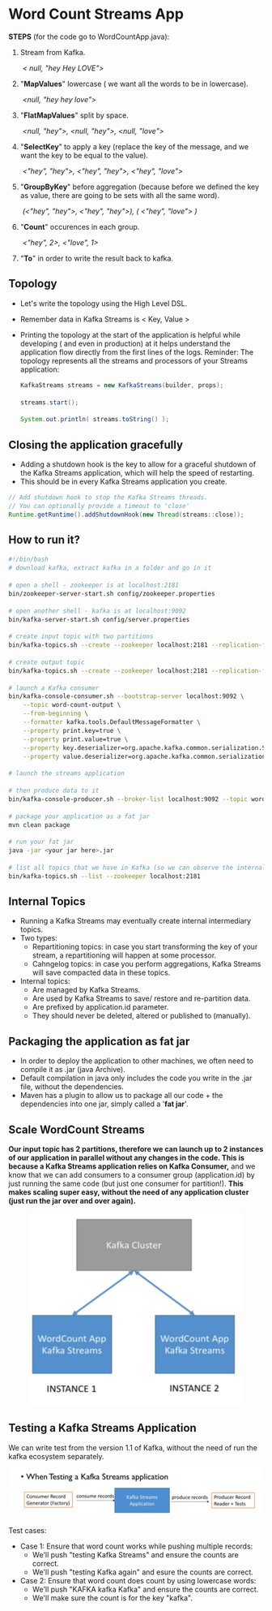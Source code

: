 # Word Count Streams App

**STEPS** (for the code go to WordCountApp.java):

1. Stream from Kafka.  

   ​	*< null, "hey Hey LOVE">*

2. "**MapValues**" lowercase ( we want all the words to be in lowercase).  

   ​	*<null,  "hey hey love">*

3. "**FlatMapValues**" split by space. 

   ​	 *<null, "hey">, <null, "hey">, <null, "love">*

4. "**SelectKey**" to apply a key (replace the key of the message, and we want the key to be equal to the value).

   ​	 *<"hey", "hey">, <"hey", "hey">, <"hey", "love">*

5. "**GroupByKey**" before aggregation (because before we defined the key as value, there are going to be sets with all the same word). 

   ​	*(<"hey", "hey">, <"hey", "hey">), ( <"hey", "love"> )*

6. "**Count**" occurences in each group. 

   ​	*<"hey", 2>, <"love", 1>*

7. "**To**" in order to write the result back to kafka.

## Topology

- Let's write the topology using the High Level DSL.

- Remember data in Kafka Streams is < Key, Value >

- Printing the topology at the start of the application is helpful while developing ( and even in production)  at it helps understand the application flow directly from the first lines of the logs. Reminder: The topology represents all the streams and processors of your Streams application:

  ```java
  KafkaStreams streams = new KafkaStreams(builder, props);
  
  streams.start();
  
  System.out.println( streams.toString() );
  ```

  

## Closing the application gracefully

- Adding a shutdown hook is the key to allow for a graceful shutdown of the Kafka Streams application, which will help the speed of restarting.
- This should be in every Kafka Streams application you create.

```java
// Add shutdown hook to stop the Kafka Streams threads.
// You can optionally provide a timeout to 'close'
Runtime.getRuntime().addShutdownHook(new Thread(streams::close));
```



## How to run it?

```bash
#!/bin/bash
# download kafka, extract kafka in a folder and go in it

# open a shell - zookeeper is at localhost:2181
bin/zookeeper-server-start.sh config/zookeeper.properties

# open another shell - kafka is at localhost:9092
bin/kafka-server-start.sh config/server.properties

# create input topic with two partitions
bin/kafka-topics.sh --create --zookeeper localhost:2181 --replication-factor 1 --partitions 2 --topic word-count-input

# create output topic
bin/kafka-topics.sh --create --zookeeper localhost:2181 --replication-factor 1 --partitions 2 --topic word-count-output

# launch a Kafka consumer
bin/kafka-console-consumer.sh --bootstrap-server localhost:9092 \
    --topic word-count-output \
    --from-beginning \
    --formatter kafka.tools.DefaultMessageFormatter \
    --property print.key=true \
    --property print.value=true \
    --property key.deserializer=org.apache.kafka.common.serialization.StringDeserializer \
    --property value.deserializer=org.apache.kafka.common.serialization.LongDeserializer

# launch the streams application

# then produce data to it
bin/kafka-console-producer.sh --broker-list localhost:9092 --topic word-count-input

# package your application as a fat jar
mvn clean package

# run your fat jar
java -jar <your jar here>.jar

# list all topics that we have in Kafka (so we can observe the internal topics)
bin/kafka-topics.sh --list --zookeeper localhost:2181

```

## Internal Topics

- Running a Kafka Streams may eventually create internal intermediary topics.
- Two types:
  - Repartitioning topics: in case you start transforming the key of your stream, a repartitioning will happen at some processor.
  - Cahngelog topics: in case you perform aggregations, Kafka Streams will save compacted data in these topics.
- Internal topics:
  -  Are managed by Kafka Streams.
  - Are used by Kafka Streams to save/ restore and re-partition data.
  - Are prefixed by application.id parameter.
  - They should never be deleted, altered or published to (manually).

## Packaging the application as fat jar

- In order to deploy the application to other machines, we often need to compile it as .jar (java Archive).
- Default compilation in java only includes the code you write in the .jar file, without the dependencies. 
- Maven has a plugin to allow us to package all our code + the dependencies into one jar, simply called a '**fat jar**'.

## Scale WordCount Streams

**Our input topic has 2 partitions, therefore we can launch up to 2 instances of our application in parallel without any changes in the code. This is because a Kafka Streams application relies on Kafka Consumer,** and we know that we can add consumers to a consumer group (application.id) by just running the same code (but just one consumer for partition!). **This makes scaling super easy, without the need of any application cluster (just run the jar over and over again).**

<p align="center">
  <img src="./scalabilityKafkaStreams.png" alt="scalability image for the kafka streams"  width="420" height="381"/>
</p>

## Testing a Kafka Streams Application

We can write test from the version 1.1 of Kafka, without the need of run the kafka ecosystem separately.

![testing kafka stream application](./test.png)

Test cases:

- Case 1: Ensure that word count works while pushing multiple records:
  - We'll push "testing Kafka Streams" and ensure the counts are correct.
  - We'll push "testing Kafka again" and esure the counts are correct.
- Case 2: Ensure that word count does count by using lowercase words:
  - We'll push "KAFKA kafka Kafka" and ensure the counts are correct.
  - We'll make sure the count is for the key "kafka".

